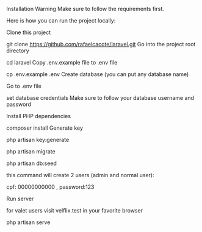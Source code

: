 Installation
Warning Make sure to follow the requirements first.

Here is how you can run the project locally:

Clone this project

git clone https://github.com/rafaelcacote/laravel.git
Go into the project root directory

cd laravel
Copy .env.example file to .env file

cp .env.example .env
Create database (you can put any database name)

Go to .env file

set database credentials
Make sure to follow your database username and password

Install PHP dependencies

composer install
Generate key

php artisan key:generate

php artisan migrate

php artisan db:seed

this command will create 2 users (admin and normal user):

cpf: 00000000000 , password:123

Run server

for valet users visit velflix.test in your favorite browser

php artisan serve
